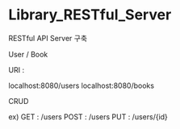# Library_RESTful_Server

RESTful API Server 구축

User / Book

URI : 

localhost:8080/users
localhost:8080/books

CRUD

ex) 
GET : /users
POST : /users
PUT : /users/{id}
